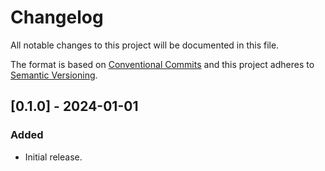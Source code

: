 # Changelog

All notable changes to this project will be documented in this file.

The format is based on [Conventional Commits](https://www.conventionalcommits.org) and this project adheres to [Semantic Versioning](https://semver.org).

## [0.1.0] - 2024-01-01
### Added
- Initial release.

